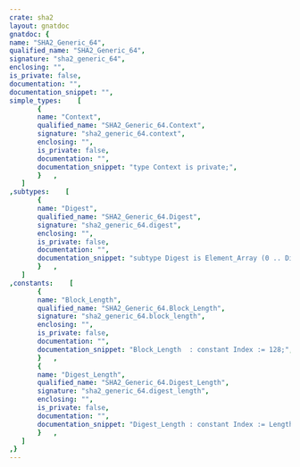 ```yaml
---
crate: sha2
layout: gnatdoc
gnatdoc: {
name: "SHA2_Generic_64",
qualified_name: "SHA2_Generic_64",
signature: "sha2_generic_64",
enclosing: "",
is_private: false,
documentation: "",
documentation_snippet: "",
simple_types:    [
       {
       name: "Context",
       qualified_name: "SHA2_Generic_64.Context",
       signature: "sha2_generic_64.context",
       enclosing: "",
       is_private: false,
       documentation: "",
       documentation_snippet: "type Context is private;",
       }   ,
   ]
,subtypes:    [
       {
       name: "Digest",
       qualified_name: "SHA2_Generic_64.Digest",
       signature: "sha2_generic_64.digest",
       enclosing: "",
       is_private: false,
       documentation: "",
       documentation_snippet: "subtype Digest is Element_Array (0 .. Digest_Length - 1);",
       }   ,
   ]
,constants:    [
       {
       name: "Block_Length",
       qualified_name: "SHA2_Generic_64.Block_Length",
       signature: "sha2_generic_64.block_length",
       enclosing: "",
       is_private: false,
       documentation: "",
       documentation_snippet: "Block_Length  : constant Index := 128;",
       }   ,
       {
       name: "Digest_Length",
       qualified_name: "SHA2_Generic_64.Digest_Length",
       signature: "sha2_generic_64.digest_length",
       enclosing: "",
       is_private: false,
       documentation: "",
       documentation_snippet: "Digest_Length : constant Index := Length;",
       }   ,
   ]
,}
---
```

